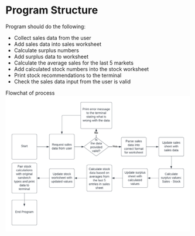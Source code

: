 # Program Structure
Program should do the following:
- Collect sales data from the user
- Add sales data into sales worksheet
- Calculate surplus numbers
- Add surplus data to worksheet
- Calculate the average sales for the last 5 markets
- Add calculated stock numbers into the stock worksheet
- Print stock recommendations to the terminal
- Check the sales data input from the user is valid

Flowchat of process
![Flowchart image](love_sandwiches.png)